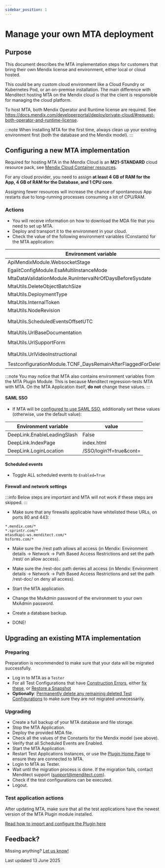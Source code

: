 ```yaml
---
sidebar_position: 1
---
```



# Manage your own MTA deployment

## Purpose

This document describes the MTA implementation steps for customers that bring their own Mendix license and environment, either local or cloud hosted.

This could be any custom cloud environment like a Cloud Foundry or Kubernetes Pod, or an on-premise installation. The main difference with Menditect hosting MTA on the Mendix cloud is that the client is responsible for managing the cloud platform.

To host MTA, both Mendix Operator and Runtime license are required. See https://docs.mendix.com/developerportal/deploy/private-cloud/#request-both-operator-and-runtime-license.

:::note
When installing MTA for the first time, always clean up your existing environment first (both the database and the Mendix model).
:::

## Configuring a new MTA implementation

Required for hosting MTA in the Mendix Cloud is an **M21-STANDARD** cloud resource pack, see [Mendix Cloud Container resources](https://docs.mendix.com/developerportal/deploy/mendix-cloud-deploy/#resource-pack).

For any cloud provider, you need to assign **at least 4 GB of RAM for the App, 4 GB of RAM for the Database, and 1 CPU core**.

Assigning fewer resources will increase the chance of spontaneous App restarts due to long-running processes consuming a lot of CPU/RAM.

### Actions

- You will receive information on how to download the MDA file that you need to set up MTA.
- Deploy and transport it to the environment in your cloud. 
- Check the value of the following environment variables (Constants) for the MTA application:

| Environment variable                                             | value                                                            |
| ---------------------------------------------------------------- | ---------------------------------------------------------------- |
| ApiMendixModule.WebsocketStage                                   | `production`                                                     |
| EgalitConfigModule.EsaMultiInstanceMode                          | `False`                                                          |
| MtaDataValidationModule.RunIntervalNrOfDaysBeforeSysdate         | `5`                                                              |
| MtaUtils.DeleteObjectBatchSize                                   | `500`                                                            |
| MtaUtils.DeploymentType                                          | `On-Premises`                                                    |
| MtaUtils.InternalToken                                           | *(empty)*                                                        |
| MtaUtils.NodeRevision                                            | `0`                                                              |
| MtaUtils.ScheduledEventsOffsetUTC                                | *(offset from UTC, in whole hours, for scheduled events to run)* |
| MtaUtils.UrlBaseDocumentation                                    | `https://documentation.menditect.com`                            |
| MtaUtils.UrlSupportForm                                          | `https://share.hsforms.com/1x-oVL39kRTGw-b3CQ9im8g3twri`         |
| MtaUtils.UrlVideoInstructional                                   | `https://menditect.com/demos/mta-movies.html`                    |
| TestconfigurationModule.TCNF_DaysRemainAfterFlaggedForDeleteDate | `20`                                                             |


:::note
You may notice that MTA also contains environment variables from the MTA Plugin Module. This is because Menditect regression-tests MTA with MTA. 
On the MTA Application itself, **do not** change these values.
:::


#### SAML SSO

- If MTA will be [configured to use SAML SSO](../configure-mta/configure-mta-saml), additionally set these values (otherwise, use the default value):

| Environment variable        | value                   |
| --------------------------- | ----------------------- |
| DeepLink.EnableLeadingSlash | False                   |
| DeepLink.IndexPage          | index.html              |
| DeepLink.LoginLocation      | /SSO/login?f=true&cont= |

#### Scheduled events

- Toggle ALL scheduled events to `Enabled=True`

#### Firewall and network settings

:::info
Below steps are important and MTA will not work if these steps are skipped.
:::

- Make sure that any firewalls applicable have whitelisted these URLs, on ports 80 and 443:

```
*.mendix.com/*
*.sprintr.com/*
mtasdkapi-ws.menditect.com/*
hsforms.com/*
```

- Make sure the /rest path allows all access (in Mendix: Environment details -> Network -> Path Based Access Restrictions and set the path /rest/ on allow access).
- Make sure the /rest-doc path denies all access (in Mendix: Environment details -> Network -> Path Based Access Restrictions and set the path /rest-doc/ on deny all access).

- Start the MTA application.
- Change the MxAdmin password of the environment to your own MxAdmin password.
- Create a database backup.
- DONE!

## Upgrading an existing MTA implementation

### Preparing

Preparation is recommended to make sure that your data will be migrated successfully.

- Log in to MTA as a `Tester`
- For all Test Configurations that have [Construction Errors](../../../construction-error), either [fix these](../../../construction-error#fix-construction-errors), or [Restore a Snapshot](../../../snapshot#restore-a-snapshot)
- **Optionally**: [Permanently delete any remaining deleted Test Configurations](../../../test-configuration#delete-a-test-configuration-permanently) to make sure they are not migrated unnecessarily.

### Upgrading

- Create a full backup of your MTA database and file storage.
- Stop the MTA Application.
- Deploy the provided MDA file.
- Check all the values of the Constants for the Mendix model (see above).
- Verify that all Scheduled Events are Enabled.
- Start the MTA Application.
- Restart Test Applications Instances, or use the [Plugin Home Page](../connect-mta/import-plugin#configuring-plugin-home-page) to ensure they are connected to MTA.
- Login to MTA as Tester.
- Wait until the migration process is done. If the migration fails, contact Menditect support (support@menditect.com).
- Check if the test configurations can be executed.
- Logout.

### Test application actions

After updating MTA, make sure that all the test applications have the newest version of the MTA Plugin module installed. 

[Read how to import and configure the Plugin here](../connect-mta/import-plugin)

## Feedback?
Missing anything? [Let us know!](mailto:support@menditect.com)

Last updated 13 June 2025